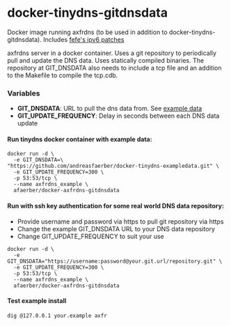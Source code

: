 # docker-tinydns-gitdnsdata
Docker image running axfrdns (to be used in addition to docker-tinydns-gitdnsdata). Includes [fefe's ipv6 patches](https://www.fefe.de/dns/)

axfrdns server in a docker container. Uses a git repository to periodically pull and update the DNS data. Uses statically compiled binaries. The
repository at GIT_DNSDATA also needs to include a tcp file and an addition to the Makefile to compile the tcp.cdb.

### Variables

* **GIT_DNSDATA**: URL to pull the dns data from. See [example data](https://github.com/andreasfaerber/docker-tinydns-exampledata)
* **GIT_UPDATE_FREQUENCY**: Delay in seconds between each DNS data update

#### Run tinydns docker container with example data:

```
docker run -d \
  -e GIT_DNSDATA=\
"https://github.com/andreasfaerber/docker-tinydns-exampledata.git" \
  -e GIT_UPDATE_FREQUENCY=300 \
  -p 53:53/tcp \
  --name axfrdns_example \
  afaerber/docker-axfrdns-gitdnsdata
```

#### Run with ssh key authentication for some real world DNS data repository:

- Provide username and password via https to pull git repository via https
- Change the example GIT_DNSDATA URL to your DNS data repository
- Change GIT_UPDATE_FREQUENCY to suit your use

```
docker run -d \
  -e GIT_DNSDATA="https://username:password@your.git.url/repository.git" \
  -e GIT_UPDATE_FREQUENCY=300 \
  -p 53:53/tcp \
  --name axfrdns_example \
  afaerber/docker-axfrdns-gitdnsdata
```

#### Test example install

```
dig @127.0.0.1 your.example axfr
```
